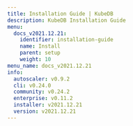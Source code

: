 ```yaml
---
title: Installation Guide | KubeDB
description: KubeDB Installation Guide
menu:
  docs_v2021.12.21:
    identifier: installation-guide
    name: Install
    parent: setup
    weight: 10
menu_name: docs_v2021.12.21
info:
  autoscaler: v0.9.2
  cli: v0.24.0
  community: v0.24.2
  enterprise: v0.11.2
  installer: v2021.12.21
  version: v2021.12.21
---
```


